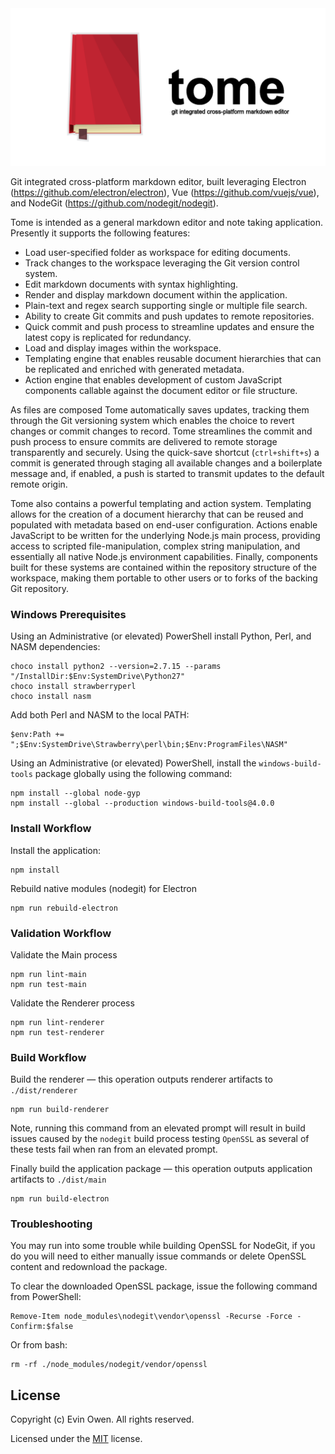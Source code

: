 <picture>
  <source media="(prefers-color-scheme: dark)" srcset="/assets/icon/tome.github.dark.png">
  <source media="(prefers-color-scheme: light)" srcset="/assets/icon/tome.github.light.png">
  <img alt="Tome" src="/assets/icon/tome.github.light.png">
</picture>

Git integrated cross-platform markdown editor, built leveraging Electron (https://github.com/electron/electron), Vue (https://github.com/vuejs/vue), and NodeGit (https://github.com/nodegit/nodegit).

Tome is intended as a general markdown editor and note taking application.
Presently it supports the following features:

- Load user-specified folder as workspace for editing documents.
- Track changes to the workspace leveraging the Git version control system.
- Edit markdown documents with syntax highlighting.
- Render and display markdown document within the application.
- Plain-text and regex search supporting single or multiple file search.
- Ability to create Git commits and push updates to remote repositories.
- Quick commit and push process to streamline updates and ensure the latest copy is replicated for redundancy.
- Load and display images within the workspace.
- Templating engine that enables reusable document hierarchies that can be replicated and enriched with generated metadata.
- Action engine that enables development of custom JavaScript components callable against the document editor or file structure.

As files are composed Tome automatically saves updates, tracking them through the Git versioning system which enables the choice to revert changes or commit changes to record.  Tome streamlines the commit and push process to ensure commits are delivered to remote storage transparently and securely.  Using the quick-save shortcut (`ctrl+shift+s`) a commit is generated through staging all available changes and a boilerplate message and, if enabled, a push is started to transmit updates to the default remote origin.

Tome also contains a powerful templating and action system. Templating allows for the creation of a document hierarchy that can be reused and populated with metadata based on end-user configuration.  Actions enable JavaScript to be written for the underlying Node.js main process, providing access to scripted file-manipulation, complex string manipulation, and essentially all native Node.js environment capabilities.  Finally, components built for these systems are contained within the repository structure of the workspace, making them portable to other users or to forks of the backing Git repository.


### Windows Prerequisites
Using an Administrative (or elevated) PowerShell install Python, Perl, and NASM dependencies:
```
choco install python2 --version=2.7.15 --params "/InstallDir:$Env:SystemDrive\Python27"
choco install strawberryperl
choco install nasm
```

Add both Perl and NASM to the local PATH:
```
$env:Path += ";$Env:SystemDrive\Strawberry\perl\bin;$Env:ProgramFiles\NASM"
```

Using an Administrative (or elevated) PowerShell, install the `windows-build-tools` package
globally using the following command:
```
npm install --global node-gyp
npm install --global --production windows-build-tools@4.0.0
```

### Install Workflow

Install the application:
```
npm install
```

Rebuild native modules (nodegit) for Electron
```
npm run rebuild-electron
```

### Validation Workflow
Validate the Main process
```
npm run lint-main
npm run test-main
```

Validate the Renderer process
```
npm run lint-renderer
npm run test-renderer
```

### Build Workflow
Build the renderer &mdash; this operation outputs renderer artifacts to `./dist/renderer`
```
npm run build-renderer
```
Note, running this command from an elevated prompt will result in build issues caused by
the `nodegit` build process testing `OpenSSL` as several of these tests fail when ran from
an elevated prompt.

Finally build the application package &mdash; this operation outputs application artifacts
to `./dist/main`
```
npm run build-electron
```

### Troubleshooting
You may run into some trouble while building OpenSSL for NodeGit, if you do you will need
to either manually issue commands
or delete OpenSSL content and redownload the package.

To clear the downloaded OpenSSL package, issue the following command from PowerShell:
```
Remove-Item node_modules\nodegit\vendor\openssl -Recurse -Force -Confirm:$false
```

Or from bash:
```
rm -rf ./node_modules/nodegit/vendor/openssl
```

## License

Copyright (c) Evin Owen. All rights reserved.

Licensed under the [MIT](LICENSE.txt) license.
